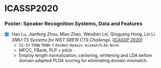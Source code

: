 # ICASSP2020

### Poster: Speaker Recognition Systems, Data and Features

- [x] Hao Lu, Jianfeng Zhou, Miao Zhao, Wendian Lei, Qingyang Hong, Lin Li. *XMU-TS Systems for NIST SRE19 CTS Challenge.* [[ICASSP 2020](https://ieeexplore.ieee.org/document/9053080)]
  - `SI-SV` `TDNN` `TDNN-f` `ResNet` `Domain mismatch` `AS-Norm`
  - MFCC, FBank, PLP + pitch
  - Employ length normalization, centering, whitening and LDA before domain adapted PLDA scoring for eliminating domain mismatch.
